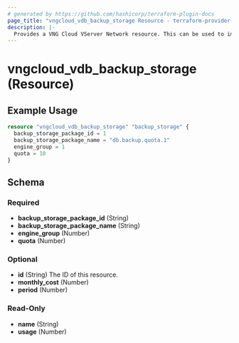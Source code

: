```yaml
---
# generated by https://github.com/hashicorp/terraform-plugin-docs
page_title: "vngcloud_vdb_backup_storage Resource - terraform-provider-vngcloud"
description: |-
  Provides a VNG Cloud VServer Network resource. This can be used to import, create, modify, and delete.
---
```


# vngcloud_vdb_backup_storage (Resource)



## Example Usage

```terraform
resource "vngcloud_vdb_backup_storage" "backup_storage" {
  backup_storage_package_id = 1
  backup_storage_package_name = "db.backup.quota.1"
  engine_group = 1
  quota = 10
}
```


<!-- schema generated by tfplugindocs -->
## Schema

### Required

- **backup_storage_package_id** (String)
- **backup_storage_package_name** (String)
- **engine_group** (Number)
- **quota** (Number)

### Optional

- **id** (String) The ID of this resource.
- **monthly_cost** (Number)
- **period** (Number)

### Read-Only

- **name** (String)
- **usage** (Number)




